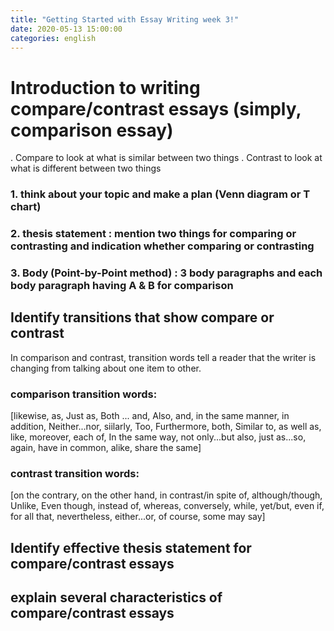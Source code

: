 ```yaml
---
title: "Getting Started with Essay Writing week 3!"
date: 2020-05-13 15:00:00
categories: english
---
```


# Introduction to writing compare/contrast essays (simply, comparison essay)
. Compare to look at what is similar between two things
. Contrast to look at what is different between two things

### 1. think about your topic and make a plan (Venn diagram or T chart)
### 2. thesis statement : mention two things for comparing or contrasting and indication whether comparing or contrasting
### 3. Body (Point-by-Point method) : 3 body paragraphs and each body paragraph having A & B for comparison

## Identify transitions that show compare or contrast
In comparison and contrast, transition words tell a reader that the writer is changing from talking about one item to other.
### comparison transition words:
[likewise, as, Just as, Both ... and, Also, and, in the same manner, in addition, Neither...nor, 
siilarly, Too, Furthermore, both, Similar to, as well as, like, moreover, each of, In the same way, not only...but also, just as...so, again, have in common, alike, share the same]
### contrast transition words:
[on the contrary, on the other hand, in contrast/in spite of, although/though, Unlike, Even though, instead of, whereas, conversely, while, 
yet/but, even if, for all that, nevertheless, either...or, of course, some may say]
## Identify effective thesis statement for compare/contrast essays
## explain several characteristics of compare/contrast essays

